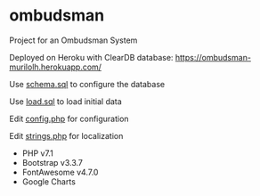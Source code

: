 # ombudsman
Project for an Ombudsman System

Deployed on Heroku with ClearDB database: https://ombudsman-murilolh.herokuapp.com/

Use [schema.sql](https://github.com/murilolh/ombudsman/blob/master/db/schema.sql) to configure the database

Use [load.sql](https://github.com/murilolh/ombudsman/blob/master/db/load.sql) to load initial data

Edit [config.php](https://github.com/murilolh/ombudsman/blob/master/config/config.php) for configuration

Edit [strings.php](https://github.com/murilolh/ombudsman/blob/master/const/strings.php) for localization

* PHP v7.1
* Bootstrap v3.3.7
* FontAwesome v4.7.0
* Google Charts

